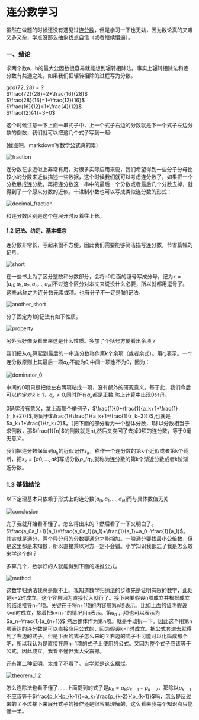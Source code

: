 # 连分数学习

虽然在做题的时候还没有遇见过[连分数](https://chaoli.club/index.php/2756/0)，但是学习一下也无妨，因为数论真的又难又多又杂，学点没那么抽象找点自信（或者继续懵逼）。

### 一、绪论

求两个数a，b的最大公因数很容易就能想到辗转相除法。事实上辗转相除法和连分数有共通之处，如果我们把辗转相除的过程写为分数。

$gcd(72,28)=?$<br>
$\frac{72}{28}=2+\frac{16}{28}$<br>$\frac{28}{16}=1+\frac{12}{16}$<br>$\frac{16}{12}=1+\frac{4}{12}$<br>$\frac{12}{4}=3+0$

这个时候注意一下上面一串式子中，上一个式子右边的分数就是下一个式子左边分数的倒数，我们就可以把这几个式子写到一起:

(截图吧，markdown写数学公式真的累)

![fraction](../images/fraction.png)

连分数在求近似上非常有用。对很多实际应用来说，我们希望得到一些分子分母比较小的分数来近似描述一些数据，这个时候我们就可以考虑连分数了，如果把一个分数展成连分数，再把连分数这一串中的最后一个分数或者最后几个分数去掉，就得到了一个原来分数的近似。十进制小数也可以写成类似连分数的形式：

![decimal_fraction](../images/decimal_fraction.png)

和连分数区别是这个在展开时反着往上长。

#### 1.2 记法、约定、基本概念

连分数非常长，写起来很不方便，因此我们需要能够简洁描写连分数，节省篇幅的记号。

![short](../images/short.png)

在一些书上为了区分整数和分数部分，会将a0后面的逗号写成分号，记为$x=[a_0;a_1,a_2,a_3…,a_N]$不过这个区分对本文来说没什么必要，所以就都用逗号了。这些ak称之为连分数元素或项。也有分子不一定是1的记法。

![another_short](../images/another_short.png)

分子固定为1的记法有如下性质。

![property](../images/property.png)

另外我好像没看出来这是什么性质。多加了个括号方便看出余项？

我们把从$a_k$算起到最后的一串连分数称作第k个余项（或者余式）。用$r_k$表示。一个连分数原则上其最后一项$a_N$不能为0,中间一项也不为0，因为：

![dominator_0](../images/dominator_0.png)

中间的0项只是把他左右两项粘成一项，没有额外的研究意义。基于此，我们今后可以约定对$k≥1，a_k≠0$,同时所有$a_k$都是正数,防止计算中出现0分母。

0确实没有意义，拿上面那个举例子，$\frac{1}{0+\frac{1}{a_k+1+\frac{1}{r_k+2}}}$,等同于$\frac{1}{\frac{1}{a_k+1+\frac{1}{r_k+2}}}$,也就是$a_k+1+\frac{1}{r_k+2}$，（把下面的部分看为一个整体分数，1除以分数相当于求倒数，那$\frac{1}{n}$的倒数就是n),然后又变回了去掉0项的连分数，等于0毫无意义。

我们把连分数保留到$a_k$的近似记作$s_k$，称作一个连分数的第k个近似或者第k个截断，把$s_k=[a0,…,ak]$写成分数$p_k/q_k$,就称为连分数的第k个渐近分数或者k阶渐近分数。

### 1.3 基础结论

以下定理基本只依赖于形式上的连分数$[a_0,a_1,…,a_N]$而与具体数值无关

![conclusion](../images/fraction_conclusion.png)

完了我就开始看不懂了。怎么得出来的？然后看了一下又明白了。$\frac{a_0a_1+1}{a_1}=\frac{a_0a_1}{a_1}+\frac{1}{a_1}=a_0+\frac{1}{a_1}$。其实就是通分，两个异分母的分数要通分才能相加。一般通分要找最小公倍数，但是这里都是未知数，所以直接乘以对方一定不会错。小学知识我都忘了我是怎么敢来学这个的？

多算几个，数学好的人就能得到下面的递推公式。

![method](../images/method.png)

这数学归纳法我总是跟不上。我知道数学归纳法的步骤先是证明有限的数字，此处是k=2时成立。这个容易因为直接代入就行了。接下来要假设n项成立并根据成立的结论推导n+1项。关键在于将n+1项的内容用第n项表示。比如上面的证明假设k=n时成立，接着把k=n+1的情况用n表示。第$a_{n+1}$项也可以表示为$a_n+\frac{1}{a_{n+1}}$,然后整体作为第n项。就是手动拆一下。因此这个用第n项表达的连分数是可以直接应用公式的，因为假设k=n时成立。把公式套进去就得到了右边的式子。但是下面的式子怎么来的？右边的式子不可能可以化简成那个吧，所以我认为是直接在原n+1项的式子上使用的公式。又因为整个式子应该等于公式，因此成立。我看不懂但我大受震撼。

还有第二种证明，太难了不看了。自学就是这么摆烂。

![theorem_1.2](../images/theorem_1.2.png)

怎么连除法也看不懂了……上面提到的式子是$p_k=a_kp_{k-1}+p_{k-2}$，那除以$p_{k-1}$不应该等于$\frac{p_k}{p_{k-1}}=a_k+\frac{p_{k-2}}{p_{k-1}}$吗，怎么是反过来的？不过接下来展开式子的操作还是很容易理解的，这么看来我每个知识点只能懂一半。